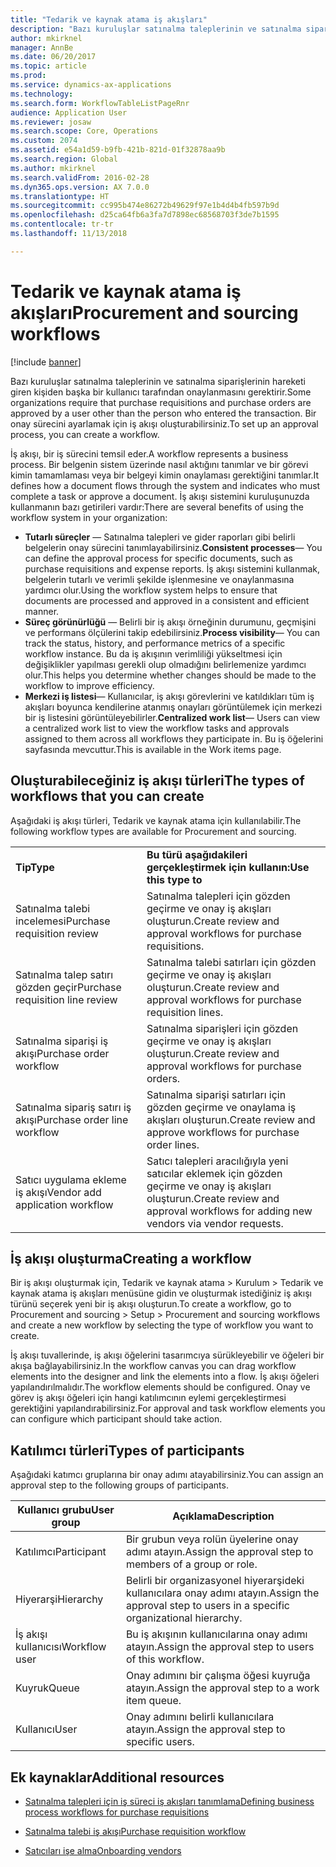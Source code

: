```yaml
---
title: "Tedarik ve kaynak atama iş akışları"
description: "Bazı kuruluşlar satınalma taleplerinin ve satınalma siparişlerinin hareketi giren kişiden başka bir kullanıcı tarafından onaylanmasını gerektirir. Bir onay sürecini ayarlamak için iş akışı oluşturabilirsiniz."
author: mkirknel
manager: AnnBe
ms.date: 06/20/2017
ms.topic: article
ms.prod: 
ms.service: dynamics-ax-applications
ms.technology: 
ms.search.form: WorkflowTableListPageRnr
audience: Application User
ms.reviewer: josaw
ms.search.scope: Core, Operations
ms.custom: 2074
ms.assetid: e54a1d59-b9fb-421b-821d-01f32878aa9b
ms.search.region: Global
ms.author: mkirknel
ms.search.validFrom: 2016-02-28
ms.dyn365.ops.version: AX 7.0.0
ms.translationtype: HT
ms.sourcegitcommit: cc995b474e86272b49629f97e1b4d4b4fb597b9d
ms.openlocfilehash: d25ca64fb6a3fa7d7898ec68568703f3de7b1595
ms.contentlocale: tr-tr
ms.lasthandoff: 11/13/2018

---
```


# <a name="procurement-and-sourcing-workflows"></a><span data-ttu-id="585cc-104">Tedarik ve kaynak atama iş akışları</span><span class="sxs-lookup"><span data-stu-id="585cc-104">Procurement and sourcing workflows</span></span>

[!include [banner](../includes/banner.md)]

<span data-ttu-id="585cc-105">Bazı kuruluşlar satınalma taleplerinin ve satınalma siparişlerinin hareketi giren kişiden başka bir kullanıcı tarafından onaylanmasını gerektirir.</span><span class="sxs-lookup"><span data-stu-id="585cc-105">Some organizations require that purchase requisitions and purchase orders are approved by a user other than the person who entered the transaction.</span></span> <span data-ttu-id="585cc-106">Bir onay sürecini ayarlamak için iş akışı oluşturabilirsiniz.</span><span class="sxs-lookup"><span data-stu-id="585cc-106">To set up an approval process, you can create a workflow.</span></span>

<span data-ttu-id="585cc-107">İş akışı, bir iş sürecini temsil eder.</span><span class="sxs-lookup"><span data-stu-id="585cc-107">A workflow represents a business process.</span></span> <span data-ttu-id="585cc-108">Bir belgenin sistem üzerinde nasıl aktığını tanımlar ve bir görevi kimin tamamlaması veya bir belgeyi kimin onaylaması gerektiğini tanımlar.</span><span class="sxs-lookup"><span data-stu-id="585cc-108">It defines how a document flows through the system and indicates who must complete a task or approve a document.</span></span> <span data-ttu-id="585cc-109">İş akışı sistemini kuruluşunuzda kullanmanın bazı getirileri vardır:</span><span class="sxs-lookup"><span data-stu-id="585cc-109">There are several benefits of using the workflow system in your organization:</span></span>
-   <span data-ttu-id="585cc-110">**Tutarlı süreçler** — Satınalma talepleri ve gider raporları gibi belirli belgelerin onay sürecini tanımlayabilirsiniz.</span><span class="sxs-lookup"><span data-stu-id="585cc-110">**Consistent processes**— You can define the approval process for specific documents, such as purchase requisitions and expense reports.</span></span> <span data-ttu-id="585cc-111">İş akışı sistemini kullanmak, belgelerin tutarlı ve verimli şekilde işlenmesine ve onaylanmasına yardımcı olur.</span><span class="sxs-lookup"><span data-stu-id="585cc-111">Using the workflow system helps to ensure that documents are processed and approved in a consistent and efficient manner.</span></span>
-   <span data-ttu-id="585cc-112">**Süreç görünürlüğü** — Belirli bir iş akışı örneğinin durumunu, geçmişini ve performans ölçülerini takip edebilirsiniz.</span><span class="sxs-lookup"><span data-stu-id="585cc-112">**Process visibility**— You can track the status, history, and performance metrics of a specific workflow instance.</span></span> <span data-ttu-id="585cc-113">Bu da iş akışının verimliliği yükseltmesi için değişiklikler yapılması gerekli olup olmadığını belirlemenize yardımcı olur.</span><span class="sxs-lookup"><span data-stu-id="585cc-113">This helps you determine whether changes should be made to the workflow to improve efficiency.</span></span>
-   <span data-ttu-id="585cc-114">**Merkezi iş listesi**— Kullanıcılar, iş akışı görevlerini ve katıldıkları tüm iş akışları boyunca kendilerine atanmış onayları görüntülemek için merkezi bir iş listesini görüntüleyebilirler.</span><span class="sxs-lookup"><span data-stu-id="585cc-114">**Centralized work list**— Users can view a centralized work list to view the workflow tasks and approvals assigned to them across all workflows they participate in.</span></span> <span data-ttu-id="585cc-115">Bu iş öğelerini sayfasında mevcuttur.</span><span class="sxs-lookup"><span data-stu-id="585cc-115">This is available in the Work items page.</span></span>

## <a name="the-types-of-workflows-that-you-can-create"></a><span data-ttu-id="585cc-116"> Oluşturabileceğiniz iş akışı türleri</span><span class="sxs-lookup"><span data-stu-id="585cc-116">The types of workflows that you can create</span></span>
<span data-ttu-id="585cc-117">Aşağıdaki iş akışı türleri, Tedarik ve kaynak atama için kullanılabilir.</span><span class="sxs-lookup"><span data-stu-id="585cc-117">The following workflow types are available for Procurement and sourcing.</span></span>

|                                  |                                                               |
|----------------------------------|---------------------------------------------------------------|
| <span data-ttu-id="585cc-118">**Tip**</span><span class="sxs-lookup"><span data-stu-id="585cc-118">**Type**</span></span>                         | <span data-ttu-id="585cc-119">**Bu türü aşağıdakileri gerçekleştirmek için kullanın:**</span><span class="sxs-lookup"><span data-stu-id="585cc-119">**Use this type to**</span></span>                                          |
| <span data-ttu-id="585cc-120">Satınalma talebi incelemesi</span><span class="sxs-lookup"><span data-stu-id="585cc-120">Purchase requisition review</span></span>      | <span data-ttu-id="585cc-121">Satınalma talepleri için gözden geçirme ve onay iş akışları oluşturun.</span><span class="sxs-lookup"><span data-stu-id="585cc-121">Create review and approval workflows for purchase requisitions.</span></span>            |
| <span data-ttu-id="585cc-122">Satınalma talep satırı gözden geçir</span><span class="sxs-lookup"><span data-stu-id="585cc-122">Purchase requisition line review</span></span> | <span data-ttu-id="585cc-123">Satınalma talebi satırları için gözden geçirme ve onay iş akışları oluşturun.</span><span class="sxs-lookup"><span data-stu-id="585cc-123">Create review and approval workflows for purchase requisition lines.</span></span>       |
| <span data-ttu-id="585cc-124">Satınalma siparişi iş akışı</span><span class="sxs-lookup"><span data-stu-id="585cc-124">Purchase order workflow</span></span>          | <span data-ttu-id="585cc-125">Satınalma siparişleri için gözden geçirme ve onay iş akışları oluşturun.</span><span class="sxs-lookup"><span data-stu-id="585cc-125">Create review and approval workflows for purchase orders.</span></span>     |
| <span data-ttu-id="585cc-126">Satınalma sipariş satırı iş akışı</span><span class="sxs-lookup"><span data-stu-id="585cc-126">Purchase order line workflow</span></span>     | <span data-ttu-id="585cc-127">Satınalma siparişi satırları için gözden geçirme ve onaylama iş akışları oluşturun.</span><span class="sxs-lookup"><span data-stu-id="585cc-127">Create review and approve workflows for purchase order lines.</span></span> |
| <span data-ttu-id="585cc-128">Satıcı uygulama ekleme iş akışı</span><span class="sxs-lookup"><span data-stu-id="585cc-128">Vendor add application workflow</span></span>  | <span data-ttu-id="585cc-129">Satıcı talepleri aracılığıyla yeni satıcılar eklemek için gözden geçirme ve onay iş akışları oluşturun.</span><span class="sxs-lookup"><span data-stu-id="585cc-129">Create review and approval workflows for adding new vendors via vendor requests.</span></span> |

## <a name="creating-a-workflow"></a><span data-ttu-id="585cc-130">İş akışı oluşturma</span><span class="sxs-lookup"><span data-stu-id="585cc-130">Creating a workflow</span></span>

<span data-ttu-id="585cc-131">Bir iş akışı oluşturmak için, Tedarik ve kaynak atama &gt; Kurulum &gt; Tedarik ve kaynak atama iş akışları menüsüne gidin ve oluşturmak istediğiniz iş akışı türünü seçerek yeni bir iş akışı oluşturun.</span><span class="sxs-lookup"><span data-stu-id="585cc-131">To create a workflow, go to Procurement and sourcing &gt; Setup &gt; Procurement and sourcing workflows and create a new workflow by selecting the type of workflow you want to create.</span></span>  

<span data-ttu-id="585cc-132">İş akışı tuvallerinde, iş akışı öğelerini tasarımcıya sürükleyebilir ve öğeleri bir akışa bağlayabilirsiniz.</span><span class="sxs-lookup"><span data-stu-id="585cc-132">In the workflow canvas you can drag workflow elements into the designer and link the elements into a flow.</span></span> <span data-ttu-id="585cc-133">İş akışı öğeleri yapılandırılmalıdır.</span><span class="sxs-lookup"><span data-stu-id="585cc-133">The workflow elements should be configured.</span></span> <span data-ttu-id="585cc-134">Onay ve görev iş akışı öğeleri için hangi katılımcının eylemi gerçekleştirmesi gerektiğini yapılandırabilirsiniz.</span><span class="sxs-lookup"><span data-stu-id="585cc-134">For approval and task workflow elements you can configure which participant should take action.</span></span>

## <a name="types-of-participants"></a><span data-ttu-id="585cc-135"> Katılımcı türleri</span><span class="sxs-lookup"><span data-stu-id="585cc-135">Types of participants</span></span>

<span data-ttu-id="585cc-136">Aşağıdaki katımcı gruplarına bir onay adımı atayabilirsiniz.</span><span class="sxs-lookup"><span data-stu-id="585cc-136">You can assign an approval step to the following groups of participants.</span></span>

| <span data-ttu-id="585cc-137">Kullanıcı grubu</span><span class="sxs-lookup"><span data-stu-id="585cc-137">User group</span></span>    | <span data-ttu-id="585cc-138">Açıklama</span><span class="sxs-lookup"><span data-stu-id="585cc-138">Description</span></span>                                                               |
|---------------|---------------------------------------------------------------------------|
| <span data-ttu-id="585cc-139">Katılımcı</span><span class="sxs-lookup"><span data-stu-id="585cc-139">Participant</span></span>   | <span data-ttu-id="585cc-140">Bir grubun veya rolün üyelerine onay adımı atayın.</span><span class="sxs-lookup"><span data-stu-id="585cc-140">Assign the approval step to members of a group or role.</span></span>                   |
| <span data-ttu-id="585cc-141">Hiyerarşi</span><span class="sxs-lookup"><span data-stu-id="585cc-141">Hierarchy</span></span>     | <span data-ttu-id="585cc-142">Belirli bir organizasyonel hiyerarşideki kullanıcılara onay adımı atayın.</span><span class="sxs-lookup"><span data-stu-id="585cc-142">Assign the approval step to users in a specific organizational hierarchy.</span></span> |
| <span data-ttu-id="585cc-143">İş akışı kullanıcısı</span><span class="sxs-lookup"><span data-stu-id="585cc-143">Workflow user</span></span> | <span data-ttu-id="585cc-144">Bu iş akışının kullanıcılarına onay adımı atayın.</span><span class="sxs-lookup"><span data-stu-id="585cc-144">Assign the approval step to users of this workflow.</span></span>                       |
| <span data-ttu-id="585cc-145">Kuyruk</span><span class="sxs-lookup"><span data-stu-id="585cc-145">Queue</span></span>         | <span data-ttu-id="585cc-146">Onay adımını bir çalışma öğesi kuyruğa atayın.</span><span class="sxs-lookup"><span data-stu-id="585cc-146">Assign the approval step to a work item queue.</span></span>                            |
| <span data-ttu-id="585cc-147">Kullanıcı</span><span class="sxs-lookup"><span data-stu-id="585cc-147">User</span></span>          | <span data-ttu-id="585cc-148">Onay adımını belirli kullanıcılara atayın.</span><span class="sxs-lookup"><span data-stu-id="585cc-148">Assign the approval step to specific users.</span></span>                               |



## <a name="additional-resources"></a><span data-ttu-id="585cc-149">Ek kaynaklar</span><span class="sxs-lookup"><span data-stu-id="585cc-149">Additional resources</span></span>

- [<span data-ttu-id="585cc-150">Satınalma talepleri için iş süreci iş akışları tanımlama</span><span class="sxs-lookup"><span data-stu-id="585cc-150">Defining business process workflows for purchase requisitions</span></span>](https://mbs.microsoft.com/customersource/Global/AX/learning/documentation/white-papers/Defining_business_process_workflows_for_purchase_requisitions)

- [<span data-ttu-id="585cc-151">Satınalma talebi iş akışı</span><span class="sxs-lookup"><span data-stu-id="585cc-151">Purchase requisition workflow</span></span>](purchase-requisitions-workflow.md)

- [<span data-ttu-id="585cc-152">Satıcıları işe alma</span><span class="sxs-lookup"><span data-stu-id="585cc-152">Onboarding vendors</span></span>](vendor-onboarding.md)


